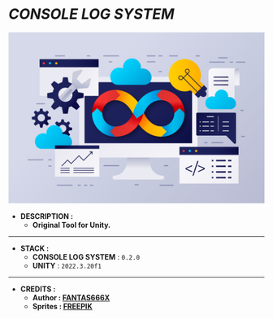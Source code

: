 # _CONSOLE LOG SYSTEM_

![THUMBNAIL](Resources/Img/Thumbnail.png)

- **DESCRIPTION :**
  - **Original Tool for Unity.**

---

- **STACK :**
  - **CONSOLE LOG SYSTEM** : `0.2.0`
  - **UNITY** : `2022.3.20f1`

---

- **CREDITS :**
  - **Author : [FANTAS666X](https://github.com/FANTAS666IXI)**
  - **Sprites : [FREEPIK](https://www.freepik.com/)**